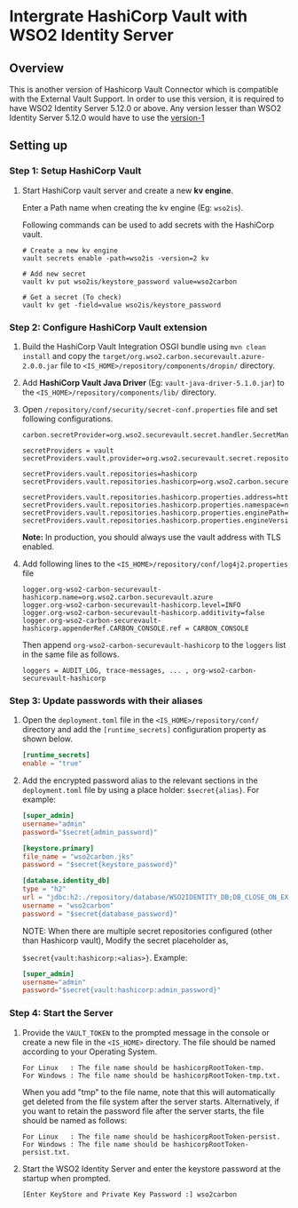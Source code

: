 # Intergrate HashiCorp Vault with WSO2 Identity Server

## Overview
This is another version of Hashicorp Vault Connector which is compatible with the External Vault Support.
In order to use this version, it is required to have WSO2 Identity Server 5.12.0 or above. Any version lesser than
WSO2 Identity Server 5.12.0 would have to use the [version-1](https://github.com/wso2-extensions/carbon-securevault-hashicorp.git)

## Setting up

### Step 1: Setup HashiCorp Vault

1. Start HashiCorp vault server and create a new **kv engine**.

   Enter a Path name when creating the kv engine (Eg: `wso2is`).
  
   Following commands can be used to add secrets with the HashiCorp vault.
   
   ```
   # Create a new kv engine
   vault secrets enable -path=wso2is -version=2 kv
   
   # Add new secret
   vault kv put wso2is/keystore_password value=wso2carbon
   
   # Get a secret (To check)
   vault kv get -field=value wso2is/keystore_password
   ```

### Step 2: Configure HashiCorp Vault extension

1. Build the HashiCorp Vault Integration OSGI bundle using `mvn clean install` and copy
the `target/org.wso2.carbon.securevault.azure-2.0.0.jar` file to `<IS_HOME>/repository/components/dropin/`
directory.

2. Add **HashiCorp Vault Java Driver** (Eg: `vault-java-driver-5.1.0.jar`) to the
`<IS_HOME>/repository/components/lib/` directory.

3. Open `/repository/conf/security/secret-conf.properties` file and set following configurations.
    ```
    carbon.secretProvider=org.wso2.securevault.secret.handler.SecretManagerSecretCallbackHandler
    
    secretProviders = vault
    secretProviders.vault.provider=org.wso2.securevault.secret.repository.VaultSecretRepositoryProvider
    
    secretProviders.vault.repositories=hashicorp
    secretProviders.vault.repositories.hashicorp=org.wso2.carbon.securevault.azure.repository.AzureSecretRepository 
    
    secretProviders.vault.repositories.hashicorp.properties.address=https://127.0.0.1:8200
    secretProviders.vault.repositories.hashicorp.properties.namespace=ns1
    secretProviders.vault.repositories.hashicorp.properties.enginePath=wso2is
    secretProviders.vault.repositories.hashicorp.properties.engineVersion=2
    ```

    **Note:** In production, you should always use the vault address with TLS enabled.

4. Add following lines to the `<IS_HOME>/repository/conf/log4j2.properties` file
    ```
    logger.org-wso2-carbon-securevault-hashicorp.name=org.wso2.carbon.securevault.azure
    logger.org-wso2-carbon-securevault-hashicorp.level=INFO
    logger.org-wso2-carbon-securevault-hashicorp.additivity=false
    logger.org-wso2-carbon-securevault-hashicorp.appenderRef.CARBON_CONSOLE.ref = CARBON_CONSOLE
    ```
   Then append `org-wso2-carbon-securevault-hashicorp` to the `loggers` list in the same file as follows.
   ```
   loggers = AUDIT_LOG, trace-messages, ... , org-wso2-carbon-securevault-hashicorp
   ```

### Step 3: Update passwords with their aliases
1. Open the `deployment.toml` file in the `<IS_HOME>/repository/conf/` directory and add
   the `[runtime_secrets]` configuration property as shown below.

    ```toml
    [runtime_secrets]
    enable = "true"
    ```
   
2. Add the encrypted password alias to the relevant sections in the `deployment.toml`
   file by using a place holder: `$secret{alias}`. For example:

    ```toml
    [super_admin]
    username="admin"
    password="$secret{admin_password}"
    
    [keystore.primary]
    file_name = "wso2carbon.jks"
    password = "$secret{keystore_password}" 
    
    [database.identity_db]
    type = "h2"
    url = "jdbc:h2:./repository/database/WSO2IDENTITY_DB;DB_CLOSE_ON_EXIT=FALSE;LOCK_TIMEOUT=60000"
    username = "wso2carbon"
    password = "$secret{database_password}"
    ```
   NOTE: When there are multiple secret repositories configured (other than Hashicorp vault), Modify the secret
   placeholder as, 
   
   `$secret{vault:hashicorp:<alias>}`. 
   Example:
   ```toml
   [super_admin]
   username="admin"
   password="$secret{vault:hashicorp:admin_password}"
   ```

### Step 4: Start the Server

1. Provide the `VAULT_TOKEN` to the prompted message in the console or create a new file in the `<IS_HOME>` directory. 
   The file should be named according to your Operating System.
   
   ```
   For Linux   : The file name should be hashicorpRootToken-tmp.
   For Windows : The file name should be hashicorpRootToken-tmp.txt.
   ```
        
   When you add "tmp" to the file name, note that this will automatically get deleted from the file system after
   the server starts. Alternatively, if you want to retain the password file after the server starts, the file
   should be named as follows:
       
   ```
   For Linux   : The file name should be hashicorpRootToken-persist.
   For Windows : The file name should be hashicorpRootToken-persist.txt.
   ```
   
2. Start the WSO2 Identity Server and enter the keystore password at the startup when prompted.
   ```
   [Enter KeyStore and Private Key Password :] wso2carbon
   ```
